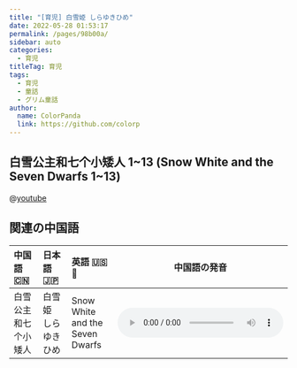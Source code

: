 ```yaml
---
title: "[育児] 白雪姫 しらゆきひめ"
date: 2022-05-28 01:53:17
permalink: /pages/98b00a/
sidebar: auto
categories:
  - 育児
titleTag: 育児
tags:
  - 育児
  - 童話
  - グリム童話
author:
  name: ColorPanda
  link: https://github.com/colorp
---
```


## 白雪公主和七个小矮人 1~13 (Snow White and the Seven Dwarfs 1~13)

@[youtube](https://www.youtube.com/watch?v=cV2SPETYMTU&list=PLZ27m2K2W5n5EeucRnyGNgaOKLOPmAZWD)

## 関連の中国語

| 中国語 🇨🇳                                     | 日本語 🇯🇵           | 英語 🇺🇸 📝                      | 中国語の発音                                                                                                                 |
| :-------------------------------------------- | :------------------ | :------------------------------ | ---------------------------------------------------------------------------------------------------------------------------- |
| <label lang="zh">白雪公主和七个小矮人</label> | 白雪姫 しらゆきひめ | Snow White and the Seven Dwarfs | <audio controls src="https://tts.baidu.com/text2audio?tex=白雪公主和七个小矮人&cuid=dict&lan=ZH&ctp=1&pdt=30&vol=9"></audio> |
